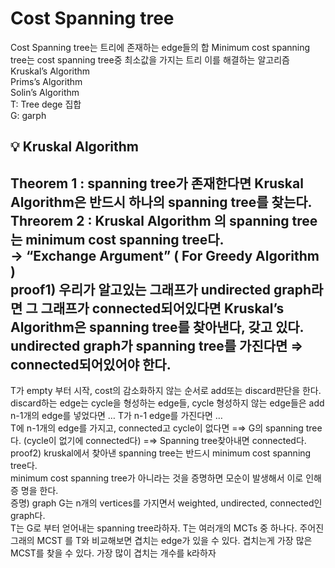 # Cost Spanning tree

Cost Spanning tree는 트리에 존재하는 edge들의 합
Minimum cost spanning tree는 cost spanning tree중 최소값을 가지는 트리
이를 해결하는 알고리즘   
Kruskal’s Algorithm    
Prims’s Algorithm    
Solin’s Algorithm    
T: Tree dege 집합    
G: garph    

## :bulb: Kruskal Algorithm 
Theorem 1 : spanning tree가 존재한다면 Kruskal Algorithm은 반드시 하나의 spanning tree를 찾는다.    
Threorem 2 : Kruskal Algorithm 의 spanning tree는 minimum cost spanning tree다.    
 → “Exchange Argument” ( For Greedy Algorithm )    
proof1) 우리가 알고있는 그래프가 undirected graph라면 그 그래프가 connected되어있다면 Kruskal’s Algorithm은 spanning tree를 찾아낸다, 갖고 있다. 
undirected graph가 spanning tree를 가진다면 ⇒ connected되어있어야 한다.
-
T가 empty 부터 시작, cost의 감소화하지 않는 순서로 add또는 discard판단을 한다.    
discard하는 edge는 cycle을 형성하는 edge들, cycle 형성하지 않는 edge들은 add
n-1개의 edge를 넣었다면 … T가 n-1 edge를 가진다면 …    
T에 n-1개의 edge를 가지고, connected고 cycle이 없다면 =⇒ G의 spanning tree다. 
(cycle이 없기에 connected다)
=⇒ Spanning tree찾아내면 connected다.
proof2) kruskal에서 찾아낸 spanning tree는 반드시 minimum cost spanning tree다.    
minimum cost spanning tree가 아니라는 것을 증명하면 모순이 발생해서 이로 인해 증
명을 한다.    
증명) graph G는 n개의 vertices를 가지면서 weighted, undirected, connected인
graph다.    
T는 G로 부터 얻어내는 spanning tree라하자. T는 여러개의 MCTs 중 하나다.
주어진 그래의 MCST 를 T와 비교해보면 겹치는 edge가 있을 수 있다. 겹치는게 가장
많은 MCST를 찾을 수 있다. 가장 많이 겹치는 개수를 k라하자